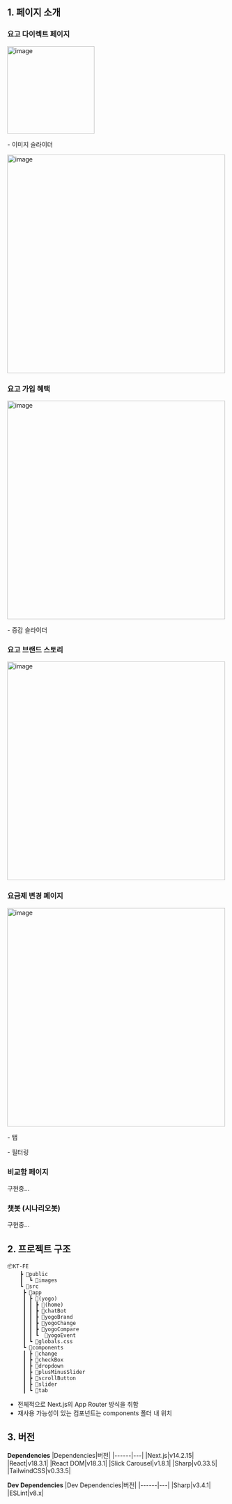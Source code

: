 ## 1. 페이지 소개
### 요고 다이렉트 페이지
<img width="200" alt="image" src="https://github.com/user-attachments/assets/7e269de7-af55-45f2-b70b-1231b404f904">
<p>- 이미지 슬라이더</p>
<img width="500" alt="image" src="https://github.com/user-attachments/assets/d30f2ab8-a699-4f28-84e3-dcf62c2b0a38">

### 요고 가입 혜택
<img width="500" alt="image" src="https://github.com/user-attachments/assets/4dad8ca1-bd0c-4256-a404-fdd778475a67">
<p>  - 증감 슬라이더 
</p>

### 요고 브랜드 스토리 
<img width="500" alt="image" src="https://github.com/user-attachments/assets/a76d9a90-57a6-42fa-8a41-52e63387300b">

### 요금제 변경 페이지
<img width="500" alt="image" src="https://github.com/user-attachments/assets/0be2384b-2a1a-4b34-9b17-ef89bc4e75ba">
<p>  - 탭</p>
<p>  - 필터링</p>

### 비교함 페이지
구현중...

### 챗봇 (시나리오봇)
구현중...

## 2. 프로젝트 구조
```
📦KT-FE
	┣ 📂public
	┃  ┗ 📂images
	┗ 📂src
	 ┣ 📂app
	 ┃ ┣ 📂(yogo)
	 ┃ ┃ ┣ 📂(home)
	 ┃ ┃ ┣ 📂chatBot
	 ┃ ┃ ┣ 📂yogoBrand
	 ┃ ┃ ┣ 📂yogoChange
	 ┃ ┃ ┣ 📂yogoCompare
	 ┃ ┃ ┗  📂yogoEvent
	 ┃ ┗ 📜globals.css
	 ┗ 📂components
	 ┃ ┣ 📂change
	 ┃ ┣ 📂checkBox
	 ┃ ┣ 📂dropdown
	 ┃ ┣ 📂plusMinusSlider
	 ┃ ┣ 📂scrollButton
	 ┃ ┣ 📂slider
	 ┃ ┗ 📂tab
```
- 전체적으로 Next.js의 App Router 방식을 취함
- 재사용 가능성이 있는 컴포넌트는 components 폴더 내 위치

## 3. 버전
**Dependencies**
|Dependencies|버전|
|------|---|
|Next.js|v14.2.15|
|React|v18.3.1|
|React DOM|v18.3.1|
|Slick Carousel|v1.8.1|
|Sharp|v0.33.5|
|TailwindCSS|v0.33.5|

**Dev Dependencies**
|Dev Dependencies|버전|
|------|---|
|Sharp|v3.4.1|
|ESLint|v8.x|
